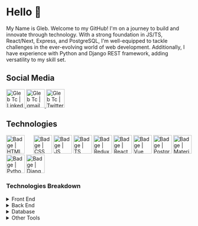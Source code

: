 # Hello 👋
<p>My Name is Gleb.  Welcome to my GitHub! I'm on a journey to build and innovate through technology. With a strong foundation in JS/TS, React/Next, Express, and PostgreSQL, I'm well-equipped to tackle challenges in the ever-evolving world of web development. Additionally, I have experience with Python and Django REST framework, adding versatility to my skill set.</p>

## Social Media
<p>
  <a href="https://www.linkedin.com/in/glebtc/">
    <img alt="Gleb Tc | LinkedIn" width="50px" src="https://www.svgrepo.com/show/448234/linkedin.svg" />
  </a>

  <a href="mailto:gleb.tchani@gmail.com">
    <img alt="Gleb Tc | gmail" width="50px" src="https://www.svgrepo.com/show/452213/gmail.svg" />
  </a>

  <a href="https://twitter.com/Gleb_TC">
    <img alt="Gleb Tc | Twitter | X" width="50px" src="https://upload.wikimedia.org/wikipedia/commons/c/ce/X_logo_2023.svg" />     
  </a>
</p>

## Technologies

<p>
  <img alt="Badge | HTML" width="50px" src="https://www.svgrepo.com/show/349402/html5.svg" style="margin-right: 20px"/>
  <img alt="Badge | CSS" width="50px" src="https://www.svgrepo.com/show/349330/css3.svg" />
  <img alt="Badge | JS" width="50px" src="https://www.svgrepo.com/show/303206/javascript-logo.svg" />
  <img alt="Badge | TS" width="50px" src="https://www.svgrepo.com/show/354478/typescript-icon.svg" />
  <img alt="Badge | Redux" width="50px" src="https://www.svgrepo.com/show/303557/redux-logo.svg" />    
  <img alt="Badge | React" width="50px" src="https://www.svgrepo.com/show/354259/react.svg" />
  <img alt="Badge | Vue" width="50px" src="https://www.svgrepo.com/show/303494/vue-9-logo.svg" />
  <img alt="Badge | PostgrSQL" width="50px" src="https://www.svgrepo.com/show/354200/postgresql.svg" />
  <img alt="Badge | Material UI" width="50px" src="https://www.svgrepo.com/show/354048/material-ui.svg" />
  <img alt="Badge | Python" width="50px" src="https://www.svgrepo.com/show/374016/python.svg" />
  <img alt="Badge | Django" width="50px" src="https://www.svgrepo.com/show/373554/django.svg" />
</p>

### Technologies Breakdown

<details>
  <summary>Front End</summary>
  <ul>
    <li>HTML</li>
    <li>CSS (Tailwind CSS)</li>
    <li>React JS (Next JS)</li>
    <li>Vue JS </li>
    <li>Material UI</li>
    <li>Bootstrap</li>
  </ul>
</details>

<details>
  <summary>Back End</summary>
  <ul>
    <li>Node JS</li>
    <li>Express JS</li>
    <li>Python</li>
    <li>Django</li>
  </ul>
</details>

<details>
  <summary>Database</summary>
  <ul>
    <li>PostgreSQL</li>
  </ul>
</details>

<details>
  <summary>Other Tools</summary>
  <ul>
    <li>TypeScript</li>
    <li>State Management</li>
    <li>JEST</li>
    <li>Postman</li>
  </ul>
</details>
